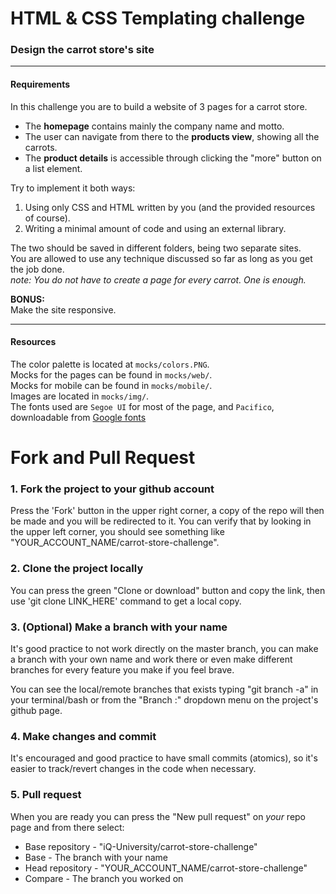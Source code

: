 # HTML & CSS Templating challenge

### Design the carrot store's site

---
#### Requirements

In this challenge you are to build a website of 3 pages for a carrot store.
- The **homepage** contains mainly the company name and motto.
- The user can navigate from there to the **products view**, showing all the carrots.
- The **product details** is accessible through clicking the "more" button on a list element.

Try to implement it both ways:
1) Using only CSS and HTML written by you (and the provided resources of course).
2) Writing a minimal amount of code and using an external library.

The two should be saved in different folders, being two separate sites.  
You are allowed to use any technique discussed so far as long as you get the job done.  
*note: You do not have to create a page for every carrot. One is enough.*

**BONUS:**  
Make the site responsive.

---
#### Resources

The color palette is located at `mocks/colors.PNG`.  
Mocks for the pages can be found in `mocks/web/`.  
Mocks for mobile can be found in `mocks/mobile/`.  
Images are located in `mocks/img/`.  
The fonts used are `Segoe UI` for most of the page, and `Pacifico`, downloadable from [Google fonts][f1]


[f1]: <https://fonts.google.com/?query=pacifico>

# Fork and Pull Request

### 1. Fork the project to your github account
Press the 'Fork' button in the upper right corner, a copy of the repo will then be made and you will be redirected to it.
You can verify that by looking in the upper left corner, you should see something like "YOUR_ACCOUNT_NAME/carrot-store-challenge".

### 2. Clone the project locally
You can press the green "Clone or download" button and copy the link, then use 'git clone LINK_HERE' command to get a local copy.

### 3. (Optional) Make a branch with your name
It's good practice to not work directly on the master branch, you can make a branch with your own name and work there or even make 
different branches for every feature you make if you feel brave.
 
You can see the local/remote branches that exists typing "git branch -a" in your terminal/bash or from the "Branch :" dropdown menu 
on the project's github page.

### 4. Make changes and commit
It's encouraged and good practice to have small commits (atomics), so it's easier to track/revert changes in the code when necessary.

### 5. Pull request
When you are ready you can press the "New pull request" on *your* repo page and from there select:
 * Base repository - "iQ-University/carrot-store-challenge"
 * Base - The branch with your name
 * Head repository - "YOUR_ACCOUNT_NAME/carrot-store-challenge"
 * Compare - The branch you worked on


